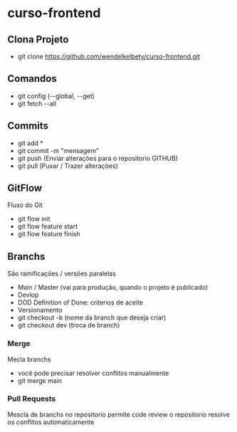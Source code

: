 # curso-frontend

## Clona Projeto
- git clone https://github.com/wendelkelbety/curso-frontend.git

## Comandos
- git config (--global, --get)
- git fetch --all

## Commits
- git add *
- git commit -m "mensagem"
- git push (Enviar alterações para o repositorio GITHUB)
- git pull (Puxar / Trazer alterações)

## GitFlow
Fluxo do Git 
- git flow init
- git flow feature start
- git flow feature finish

## Branchs
São ramificações / versões paralelas

- Main / Master (vai para produção, quando o projeto é publicado)
- Devlop
- DOD Definition of Done: criterios de aceite
- Versionamento
- git checkout -b (nome da branch que deseja criar)
- git checkout dev (troca de branch)

### Merge
Mecla branchs

- você pode precisar resolver conflitos manualmente
- git merge main

### Pull Requests
Mescla de branchs no repositorio
permite code review
o repositorio resolve os conflitos automaticamente